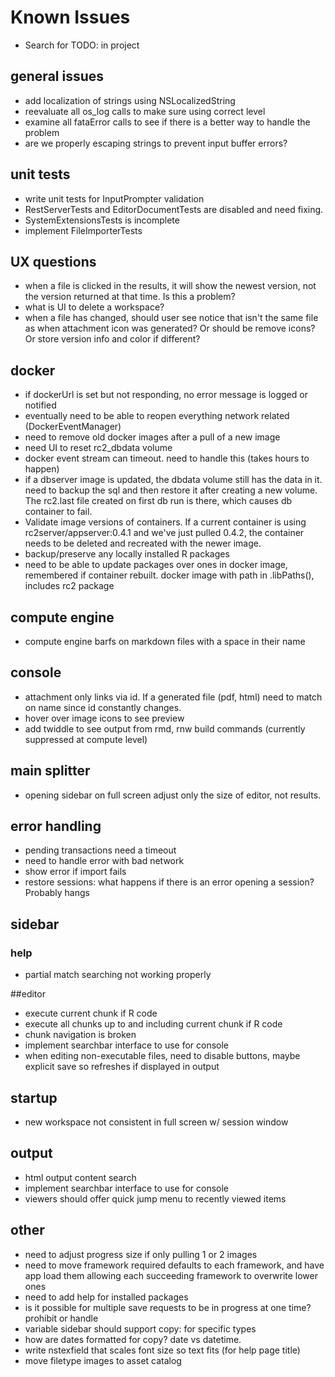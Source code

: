 # Known Issues

* Search for TODO: in project

## general issues
* add localization of strings using NSLocalizedString
* reevaluate all os_log calls to make sure using correct level
* examine all fataError calls to see if there is a better way to handle the problem
* are we properly escaping strings to prevent input buffer errors?

## unit tests
* write unit tests for InputPrompter validation
* RestServerTests and EditorDocumentTests are disabled and need fixing.
* SystemExtensionsTests is incomplete
* implement FileImporterTests

## UX questions
* when a file is clicked in the results, it will show the newest version, not the version returned at that time. Is this a problem?
* what is UI to delete a workspace?
* when a file has changed, should user see notice that isn't the same file as when attachment icon was generated? Or should be remove icons? Or store version info and color if different?

## docker
* if dockerUrl is set but not responding, no error message is logged or notified
* eventually need to be able to reopen everything network related (DockerEventManager)
* need to remove old docker images after a pull of a new image
* need UI to reset rc2_dbdata volume
* docker event stream can timeout. need to handle this (takes hours to happen)
* if a dbserver image is updated, the dbdata volume still has the data in it. need to backup the sql and then restore it after creating a new volume. The rc2.last file created on first db run is there, which causes db container to fail.
* Validate image versions of containers. If a current container is using rc2server/appserver:0.4.1 and we've just pulled 0.4.2, the container needs to be deleted and recreated with the newer image.
* backup/preserve any locally installed R packages
* need to be able to update packages over ones in docker image, remembered if container rebuilt. docker image with path in .libPaths(), includes rc2 package

## compute engine
* compute engine barfs on markdown files with a space in their name

## console
* attachment only links via id. If a generated file (pdf, html) need to match on name since id constantly changes.
* hover over image icons to see preview
* add twiddle to see output from rmd, rnw build commands (currently suppressed at compute level)

## main splitter
* opening sidebar on full screen adjust only the size of editor, not results.

## error handling
* pending transactions need a timeout
* need to handle error with bad network
* show error if import fails
* restore sessions: what happens if there is an error opening a session? Probably hangs

## sidebar

### help
* partial match searching not working properly

##editor
* execute current chunk if R code
* execute all chunks up to and including current chunk if R code
* chunk navigation is broken
* implement searchbar interface to use for console
* when editing non-executable files, need to disable buttons, maybe explicit save so refreshes if displayed in output

## startup
* new workspace not consistent in full screen w/ session window

## output
* html output content search
* implement searchbar interface to use for console
* viewers should offer quick jump menu to recently viewed items

## other

* need to adjust progress size if only pulling 1 or 2 images
* need to move framework required defaults to each framework, and have app load them allowing each succeeding framework to overwrite lower ones
* need to add help for installed packages
* is it possible for multiple save requests to be in progress at one time? prohibit or handle
* variable sidebar should support copy: for specific types
* how are dates formatted for copy? date vs datetime. 
* write nstexfield that scales font size so text fits (for help page title)
* move filetype images to asset catalog
